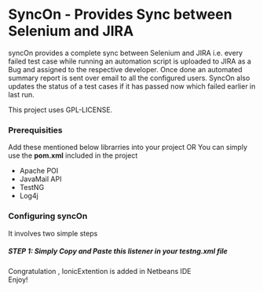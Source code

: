 <h1>SyncOn - Provides Sync between Selenium and JIRA</h1>


<p>syncOn provides a complete sync between Selenium and JIRA i.e. every failed test case while running an automation script is uploaded to JIRA as a Bug and assigned to the respective developer. Once done an automated summary report is sent over email to all the configured users. SyncOn also updates the status of a test cases if it has passed now which failed earlier in last run. </p>


<p>This project uses GPL-LICENSE.</p>

<h3>Prerequisities </h3>
<p>Add these mentioned below librarries into your project OR You can simply use the <b>pom.xml</b> included in the project</p>
<ul>
<li>Apache POI</li>
<li>JavaMail API</li>
<li>TestNG</li>
<li>Log4j</li>
</ul>

<h3>Configuring syncOn</h3>
<p>It involves two simple steps</p>

<h5><b>STEP 1:</b> Simply Copy and Paste this listener in your testng.xml file</h5>
<p style="color:#3F7F7F;"><listeners></p>
<p><listener class-name="org.syncon.utils.SyncListner"></listener></p>
<p style="color:#3F7F7F;"></listeners></p>

<p>Congratulation , IonicExtention is added in Netbeans IDE <br> Enjoy!</p>
